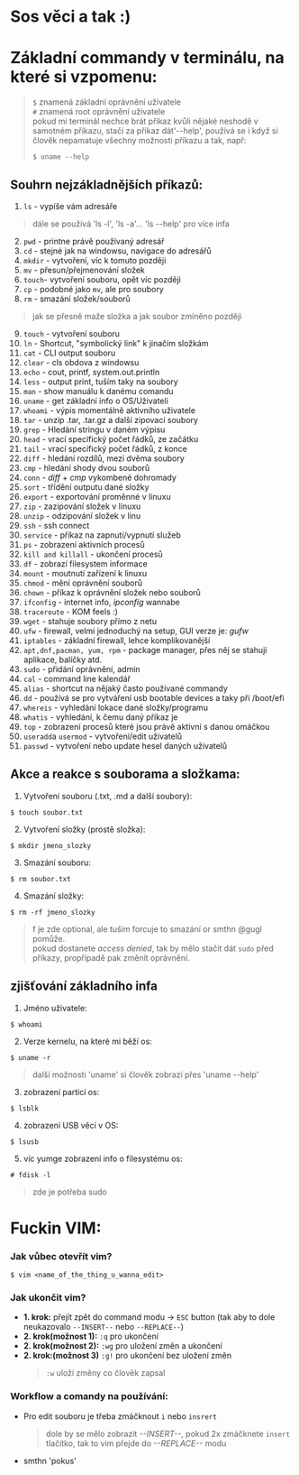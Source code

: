 # Sos věci a tak :)

# Základní commandy v terminálu, na které si vzpomenu:
> `$` znamená základní oprávnění uživatele <br>
> `#` znamená root oprávnění uživatele <br>
> pokud mi terminál nechce brát příkaz kvůli nějaké neshodě v samotném příkazu, stačí za příkaz dát'--help', používá se i když si člověk nepamatuje všechny možnosti příkazu a tak, např:
> ``` 
> $ uname --help
> ```
## Souhrn nejzákladnějších příkazů:
1) `ls` - vypíše vám adresáře
> dále se používá 'ls -l', 'ls -a'... 'ls --help' pro více infa
2) `pwd` - printne právě používaný adresář
3) `cd` - stejné jak na windowsu, navigace do adresářů
4) `mkdir` - vytvoření, víc k tomuto později
5) `mv` - přesun/přejmenování složek
6) `touch`- vytvoření souboru, opět víc později
7) `cp` - podobné jako `mv`, ale pro soubory
8) `rm` - smazání složek/souborů
> jak se přesně maže složka a jak soubor zmíněno později
9) `touch` - vytvoření souboru
10) `ln` - Shortcut, "symbolický link" k jinačím složkám
11) `cat` - CLI output souboru
12) `clear` - cls obdova z windowsu
13) `echo` - cout, printf, system.out.println
14) `less` - output print, tuším taky na soubory
15) `man` - show manuálu k danému comandu
16) `uname` - get základní info o OS/Uživateli
17) `whoami` - výpis momentálně aktivního uživatele
18) `tar` - unzip .tar, .tar.gz a další zipovací soubory
19) `grep` - Hledání stringu v daném výpisu
20) `head` - vrací specifický počet řádků, ze začátku
21) `tail` - vrací specifický počet řádků, z konce
22) `diff` - hledání rozdílů, mezi dvěma soubory
23) `cmp` - hledání shody dvou souborů
24) `conn` - *diff* + *cmp* vykombené dohromady
25) `sort` - třídění outputu dané složky
26) `export` - exportování proměnné v linuxu
27) `zip` - zazipování složek v linuxu
28) `unzip` - odzipování složek v linu
29) `ssh` - ssh connect
30) `service` - příkaz na zapnutí/vypnutí služeb
31) `ps` - zobrazení aktivních procesů
32) `kill and killall` - ukončení procesů
33) `df` - zobrazí filesystem informace
34) `mount` - moutnutí zařízení k linuxu
35) `chmod` - mění oprávnění souborů
36) `chown` - příkaz k oprávnění složek nebo souborů
37) `ifconfig` - internet info, *ipconfig* wannabe
38) `traceroute` - KOM feels :)
39) `wget` - stahuje soubory přímo z netu
40) `ufw` - firewall, velmi jednoduchý na setup, GUI verze je: *gufw*
41) `iptables` - základní firewall, lehce komplikovanější
42) `apt,dnf,pacman, yum, rpm` - package manager, přes něj se stahují aplikace, balíčky atd.
43) `sudo` - přidání oprávnění, admin
44) `cal` - command line kalendář
45) `alias` - shortcut na nějaký často používané commandy
46) `dd` - používá se pro vytváření usb bootable devices a taky při /boot/efi
47) `whereis` - vyhledání lokace dané složky/programu 
48) `whatis` - vyhledání, k čemu daný příkaz je
49) `top` - zobrazení procesů které jsou právě aktivní s danou omáčkou
50) `useradd`a `usermod` - vytvoření/edit uživatelů
51) `passwd` - vytvoření nebo update hesel daných uživatelů

## Akce a reakce s souborama a složkama:
1) Vytvoření souboru (.txt, .md a další soubory):
``` 
$ touch soubor.txt
```
2) Vytvoření složky (prostě složka):
``` 
$ mkdir jmeno_slozky
```
3) Smazání souboru:
``` 
$ rm soubor.txt
```
4) Smazání složky:
``` 
$ rm -rf jmeno_slozky
```
> f je zde optional, ale tuším forcuje to smazání or smthn @gugl pomůže. <br>
> pokud dostanete *access denied*, tak by mělo stačit dát `sudo` před příkazy, propřípadě pak změnit oprávnění.
## zjišťování základního infa
1) Jméno uživatele:
``` 
$ whoami 
```
2) Verze kernelu, na které mi běží os:
``` 
$ uname -r
```
> další možnosti 'uname' si člověk zobrazí přes 'uname --help' <br>
3) zobrazení particí os:
``` 
$ lsblk
```
4) zobrazení USB věcí v OS:
``` 
$ lsusb
```
5) víc yumge zobrazení info o filesystému os:
``` 
# fdisk -l
```
> zde je potřeba sudo <br>

# Fuckin VIM:
### Jak vůbec otevřít vim?
``` 
$ vim <name_of_the_thing_u_wanna_edit>
```
### Jak ukončit vim?
- **1. krok:** přejít zpět do command modu -> `ESC` button (tak aby to dole neukazovalo `--INSERT--` nebo `--REPLACE--`) <br>
- **2. krok(možnost 1):** `:q` pro ukončení   <br>
- **2. krok(možnost 2):** `:wg` pro uložení změn a ukončení  <br>
- **2. krok:(možnost 3)** `:g!` pro ukončení bez uložení změn <br>
	 > `:w` uloží změny co člověk zapsal <br>
### Workflow a comandy na používání:
- Pro edit souboru je třeba zmáčknout `i` nebo `insrert`<br>
	> dole by se mělo zobrazit *--INSERT--*, pokud 2x zmáčknete `insert` tlačítko, tak to vim přejde do *--REPLACE--* modu
- smthn 'pokus'